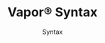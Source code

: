---
title: "Vapor® Syntax"
image_primary: "img/Arktura-Vapor-Syntax-Ceiling-Feature-Image-v5-1600x1600.png"
image_secondary: "img/vapor-syntax-web-001.jpg"
description: "Syntax%20powder-coated%20aluminum%20torsion%20spring%20panels%20bring%20the%20digital%20world%20to%20your%20design.%20The%20staggered%20pattern%20ensures%20each%20panel%20flows%20smoothly%20into%20the%20next%20for%20an%20uninterrupted%20pattern.%20If%20you%20are%20looking%20for%20more%20illumination%2C%20try%20adding%20our%20integrated%20lighting%20backer.%20Or%20if%20you%20want%20more%20acoustic%20benefits%2C%20try%20adding%20our%20Soft%20Sound%AE%20backer%20instead."
designer: "Arktura"
subtitle: "Syntax"
href: "https://arktura.com/product/vapor-syntax/"
tags: 
  - "arktura"
  - "Acoustic"
  - "Ceiling Panels"
  - "Lighting"
  - "Wall Panels"
  - "wall-panels"
category: "wall-panels"
manufacturer: "Arktura"
slug: "/manufacturers/arktura/wall-panels/arktura-vapor-syntax"
---